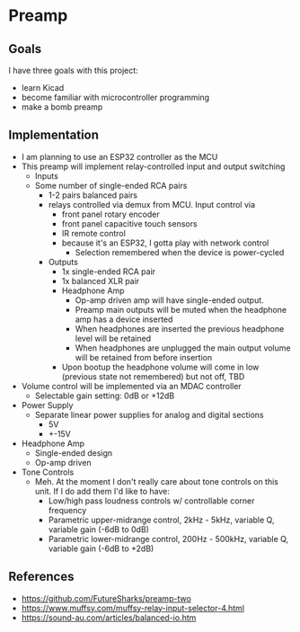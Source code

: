 # Preamp

## Goals

I have three goals with this project:

 * learn Kicad
 * become familiar with microcontroller programming
 * make a bomb preamp

## Implementation
* I am planning to use an ESP32 controller as the MCU
* This preamp will implement relay-controlled input and output switching
  * Inputs
  * Some number of single-ended RCA pairs
 	  * 1-2 pairs balanced pairs
    * relays controlled via demux from MCU. Input control via
      * front panel rotary encoder
      * front panel capacitive touch sensors
      * IR remote control
      * because it's an ESP32, I gotta play with network control
 		* Selection remembered when the device is power-cycled
 	* Outputs
 		* 1x single-ended RCA pair
 		* 1x balanced XLR pair
 		* Headphone Amp
 			* Op-amp driven amp will have single-ended output.
 			* Preamp main outputs will be muted when the headphone amp has a device inserted
 			* When headphones are inserted the previous headphone level will be retained
 			* When headphones are unplugged the main output volume will be retained from before insertion
 		* Upon bootup the headphone volume will come in low (previous state not remembered) but not off, TBD
 * Volume control will be implemented via an MDAC controller
 	* Selectable gain setting: 0dB or +12dB
 * Power Supply
 	* Separate linear power supplies for analog and digital sections
 		* 5V
 		* +-15V
 * Headphone Amp
 	* Single-ended design
 	* Op-amp driven
 * Tone Controls
 	* Meh. At the moment I don't really care about tone controls on this unit. If I do add them I'd like to have:
 		* Low/high pass loudness controls w/ controllable corner frequency
 		* Parametric upper-midrange control, 2kHz - 5kHz, variable Q, variable gain (-6dB to 0dB)
 		* Parametric lower-midrange control, 200Hz - 500kHz, variable Q, variable gain (-6dB to +2dB)  

## References
 * https://github.com/FutureSharks/preamp-two
 * https://www.muffsy.com/muffsy-relay-input-selector-4.html
 * https://sound-au.com/articles/balanced-io.htm
